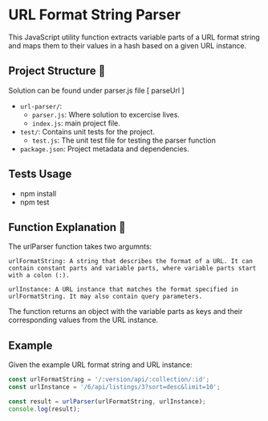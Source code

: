 # URL Format String Parser 

This JavaScript utility function extracts variable parts of a URL format string and maps them to their values in a hash based on a given URL instance. 

## Project Structure :rocket:

Solution can be found under parser.js file [ parseUrl ]

- `url-parser/`: 
    - `parser.js`: Where solution to excercise lives.
    - `index.js`: main project file.
- `test/`: Contains unit tests for the project.
  - `test.js`: The unit test file for testing the parser function
- `package.json`: Project metadata and dependencies.

## Tests Usage

* npm install
* npm test

## Function Explanation :rocket:

The urlParser function takes two argumnts:

    urlFormatString: A string that describes the format of a URL. It can contain constant parts and variable parts, where variable parts start with a colon (:).

    urlInstance: A URL instance that matches the format specified in urlFormatString. It may also contain query parameters.

The function returns an object with the variable parts as keys and their corresponding values from the URL instance.

## Example

Given the example URL format string and URL instance:

```javascript
const urlFormatString = '/:version/api/:collection/:id';
const urlInstance = '/6/api/listings/3?sort=desc&limit=10';

const result = urlParser(urlFormatString, urlInstance);
console.log(result);
```


